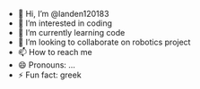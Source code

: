 - 👋 Hi, I’m @landen120183
- 👀 I’m interested in coding
- 🌱 I’m currently learning code
- 💞️ I’m looking to collaborate on robotics project
- 📫 How to reach me 
- 😄 Pronouns: ...
- ⚡ Fun fact: greek

<!---
landen120183/landen120183 is a ✨ special ✨ repository because its `README.md` (this file) appears on your GitHub profile.
You can click the Preview link to take a look at your changes.
--->
